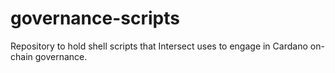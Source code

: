 # governance-scripts
Repository to hold shell scripts that Intersect uses to engage in Cardano on-chain governance.
